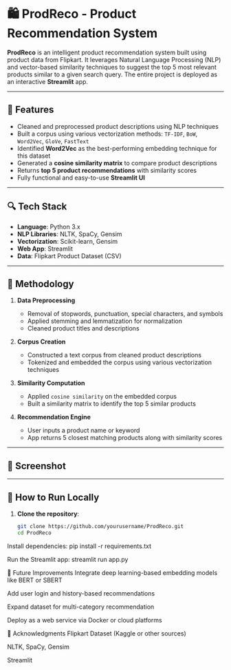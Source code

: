 # 🛍️ ProdReco - Product Recommendation System

**ProdReco** is an intelligent product recommendation system built using product data from Flipkart. It leverages Natural Language Processing (NLP) and vector-based similarity techniques to suggest the top 5 most relevant products similar to a given search query. The entire project is deployed as an interactive **Streamlit** app.

---

## 🚀 Features

- Cleaned and preprocessed product descriptions using NLP techniques
- Built a corpus using various vectorization methods: `TF-IDF`, `BoW`, `Word2Vec`, `GloVe`, `FastText`
- Identified **Word2Vec** as the best-performing embedding technique for this dataset
- Generated a **cosine similarity matrix** to compare product descriptions
- Returns **top 5 product recommendations** with similarity scores
- Fully functional and easy-to-use **Streamlit UI**

---

## 🔍 Tech Stack

- **Language**: Python 3.x  
- **NLP Libraries**: NLTK, SpaCy, Gensim  
- **Vectorization**: Scikit-learn, Gensim  
- **Web App**: Streamlit  
- **Data**: Flipkart Product Dataset (CSV)

---

## 🧠 Methodology

1. **Data Preprocessing**
    - Removal of stopwords, punctuation, special characters, and symbols
    - Applied stemming and lemmatization for normalization
    - Cleaned product titles and descriptions

2. **Corpus Creation**
    - Constructed a text corpus from cleaned product descriptions
    - Tokenized and embedded the corpus using various vectorization techniques

3. **Similarity Computation**
    - Applied `cosine similarity` on the embedded corpus
    - Built a similarity matrix to identify the top 5 similar products

4. **Recommendation Engine**
    - User inputs a product name or keyword
    - App returns 5 closest matching products along with similarity scores

---

## 📸 Screenshot

 <!--    ![App Screenshot](screenshot.png) Replace with actual screenshot path    -->

---

## 🧪 How to Run Locally

1. **Clone the repository**:
   ```bash
   git clone https://github.com/yourusername/ProdReco.git
   cd ProdReco

Install dependencies:
pip install -r requirements.txt

Run the Streamlit app:
streamlit run app.py

🎯 Future Improvements
Integrate deep learning-based embedding models like BERT or SBERT

Add user login and history-based recommendations

Expand dataset for multi-category recommendation

Deploy as a web service via Docker or cloud platforms

🙌 Acknowledgments
Flipkart Dataset (Kaggle or other sources)

NLTK, SpaCy, Gensim

Streamlit